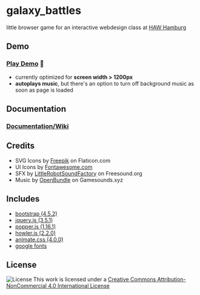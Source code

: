 # galaxy_battles

little browser game for an interactive webdesign class at [HAW Hamburg](https://www.haw-hamburg.de/en/)

## Demo
### [Play Demo](https://yagci.github.io/galaxy_battles) :space_invader:
- currently optimized for **screen width > 1200px**
- **autoplays music**, but there's an option to turn off background music as soon as page is loaded

## Documentation
### [Documentation/Wiki](https://github.com/yagci/galaxy_battles/wiki)

## Credits
- SVG Icons by [Freepik](https://www.flaticon.com/authors/freepik) on Flaticon.com
- UI Icons by [Fontawesome.com](https://fontawesome.com)
- SFX by [LittleRobotSoundFactory](https://freesound.org/people/LittleRobotSoundFactory/packs/16681/) on Freesound.org
- Music by [OpenBundle](https://gamesounds.xyz/?dir=OpenBundle/Background%20Music%20and%20Loops) on Gamesounds.xyz

## Includes
- [bootstrap (4.5.2)](https://getbootstrap.com/)
- [jquery.js (3.5.1)](https://jquery.com/)
- [popper.js (1.16.1)](https://popper.js.org/)
- [howler.js (2.2.0)](https://howlerjs.com/)
- [animate.css (4.0.0)](https://animate.style/)
- [google fonts](https://fonts.google.com/)

## License
![License](https://licensebuttons.net/l/by-nc/4.0/80x15.png)
This work is licensed under a [Creative Commons Attribution-NonCommercial 4.0 International License](http://creativecommons.org/licenses/by-nc/4.0/)
